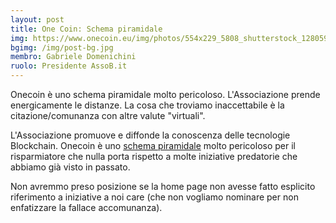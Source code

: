 ```yaml
---
layout: post
title: One Coin: Schema piramidale
img: https://www.onecoin.eu/img/photos/554x229_5808_shutterstock_128059520.jpg
bgimg: /img/post-bg.jpg
membro: Gabriele Domenichini
ruolo: Presidente AssoB.it
---
```


Onecoin è uno schema piramidale molto pericoloso. L'Associazione prende
energicamente le distanze. La cosa che troviamo inaccettabile è la
citazione/comunanza con altre valute "virtuali".

<!-- more -->

L'Associazione promuove e diffonde la conoscenza delle tecnologie Blockchain.
Onecoin è uno [schema piramidale][schema_piramidale] molto pericoloso per il risparmiatore che
nulla porta rispetto a molte iniziative predatorie che abbiamo già visto in
passato.

Non avremmo preso posizione se la home page non avesse fatto esplicito
riferimento a iniziative a noi care (che non vogliamo nominare per non
  enfatizzare la fallace accomunanza).

[schema_piramidale]:https://it.wikipedia.org/wiki/Marketing_piramidale
